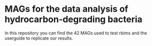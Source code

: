 # MAGs for the data analysis of hydrocarbon‑degrading bacteria

In this repository you can find the 42 MAGs used to test rbims and the userguide to replicate our results. 

